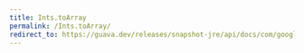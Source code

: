 ```yaml
---
title: Ints.toArray
permalink: /Ints.toArray/
redirect_to: https://guava.dev/releases/snapshot-jre/api/docs/com/google/common/primitives/Ints.html#toArray-java.util.Collection-
---
```


